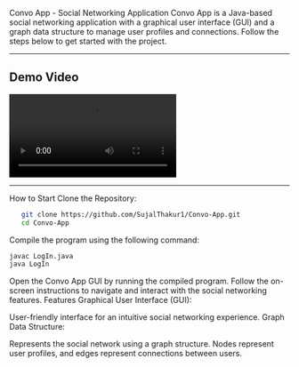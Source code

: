 Convo App - Social Networking Application
Convo App is a Java-based social networking application with a graphical user interface (GUI) and a graph data structure to manage user profiles and connections. Follow the steps below to get started with the project.

---

## Demo Video

<video src="https://github.com/user-attachments/assets/0859e432-da4c-4c57-bdaf-64166860fbf4"></video>


---

How to Start
Clone the Repository:

```bash
   git clone https://github.com/SujalThakur1/Convo-App.git
   cd Convo-App
```
Compile the program using the following command:
   ```bash
   javac LogIn.java
   java LogIn
   ```

Open the Convo App GUI by running the compiled program.
Follow the on-screen instructions to navigate and interact with the social networking features.
Features
Graphical User Interface (GUI):

User-friendly interface for an intuitive social networking experience.
Graph Data Structure:

Represents the social network using a graph structure.
Nodes represent user profiles, and edges represent connections between users.
